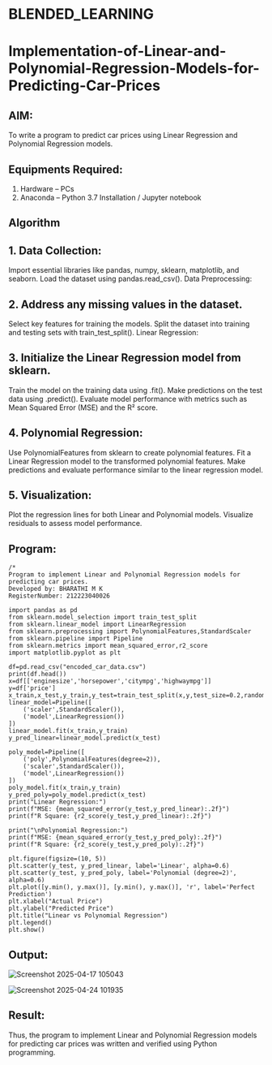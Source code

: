 # BLENDED_LEARNING
# Implementation-of-Linear-and-Polynomial-Regression-Models-for-Predicting-Car-Prices

## AIM:
To write a program to predict car prices using Linear Regression and Polynomial Regression models.

## Equipments Required:
1. Hardware – PCs
2. Anaconda – Python 3.7 Installation / Jupyter notebook

## Algorithm
## 1. Data Collection:
Import essential libraries like pandas, numpy, sklearn, matplotlib, and seaborn.
Load the dataset using pandas.read_csv().
Data Preprocessing:

## 2. Address any missing values in the dataset.
Select key features for training the models.
Split the dataset into training and testing sets with train_test_split().
Linear Regression:

## 3. Initialize the Linear Regression model from sklearn.
Train the model on the training data using .fit().
Make predictions on the test data using .predict().
Evaluate model performance with metrics such as Mean Squared Error (MSE) and the R² score.

## 4. Polynomial Regression:
Use PolynomialFeatures from sklearn to create polynomial features.
Fit a Linear Regression model to the transformed polynomial features.
Make predictions and evaluate performance similar to the linear regression model.

## 5. Visualization:
Plot the regression lines for both Linear and Polynomial models.
Visualize residuals to assess model performance.

## Program:
```
/*
Program to implement Linear and Polynomial Regression models for predicting car prices.
Developed by: BHARATHI M K
RegisterNumber: 212223040026
```
~~~
import pandas as pd
from sklearn.model_selection import train_test_split
from sklearn.linear_model import LinearRegression
from sklearn.preprocessing import PolynomialFeatures,StandardScaler
from sklearn.pipeline import Pipeline
from sklearn.metrics import mean_squared_error,r2_score
import matplotlib.pyplot as plt

df=pd.read_csv("encoded_car_data.csv")
print(df.head())
x=df[['enginesize','horsepower','citympg','highwaympg']]
y=df['price']
x_train,x_test,y_train,y_test=train_test_split(x,y,test_size=0.2,random_state=42)
linear_model=Pipeline([
    ('scaler',StandardScaler()),
    ('model',LinearRegression())
])
linear_model.fit(x_train,y_train)
y_pred_linear=linear_model.predict(x_test)

poly_model=Pipeline([
    ('poly',PolynomialFeatures(degree=2)),
    ('scaler',StandardScaler()),
    ('model',LinearRegression())
])
poly_model.fit(x_train,y_train)
y_pred_poly=poly_model.predict(x_test)
print("Linear Regression:")
print(f"MSE: {mean_squared_error(y_test,y_pred_linear):.2f}")
print(f"R Square: {r2_score(y_test,y_pred_linear):.2f}")

print("\nPolynomial Regression:")
print(f"MSE: {mean_squared_error(y_test,y_pred_poly):.2f}")
print(f"R Square: {r2_score(y_test,y_pred_poly):.2f}")

plt.figure(figsize=(10, 5))
plt.scatter(y_test, y_pred_linear, label='Linear', alpha=0.6)
plt.scatter(y_test, y_pred_poly, label='Polynomial (degree=2)', alpha=0.6)
plt.plot([y.min(), y.max()], [y.min(), y.max()], 'r', label='Perfect Prediction')
plt.xlabel("Actual Price")
plt.ylabel("Predicted Price")
plt.title("Linear vs Polynomial Regression")
plt.legend()
plt.show()
~~~
## Output:
![Screenshot 2025-04-17 105043](https://github.com/user-attachments/assets/092ed0a2-04a1-4ab6-9970-7d73713bae36)

![Screenshot 2025-04-24 101935](https://github.com/user-attachments/assets/5434a3a7-a5bb-498a-aa05-888eda931a59)

## Result:
Thus, the program to implement Linear and Polynomial Regression models for predicting car prices was written and verified using Python programming.
